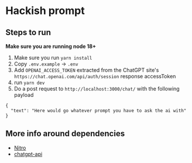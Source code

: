 # Hackish prompt

## Steps to run

**Make sure you are running node 18+** 

1.  Make sure you run `yarn install`
2.  Copy `.env.example` -> `.env`
3. Add `OPENAI_ACCESS_TOKEN` extracted from the ChatGPT site's `https://chat.openai.com/api/auth/session` response accessToken
4. run `yarn dev` 
5. Do a post request to  `http://localhost:3000/chat/` with the following payload
```
{
  "text": "Here would go whatever prompt you have to ask the ai with"
}
```

## More info around dependencies 

- [Nitro](https://nitro.unjs.io/)
- [chatgpt-api](https://github.com/transitive-bullshit/chatgpt-api)
